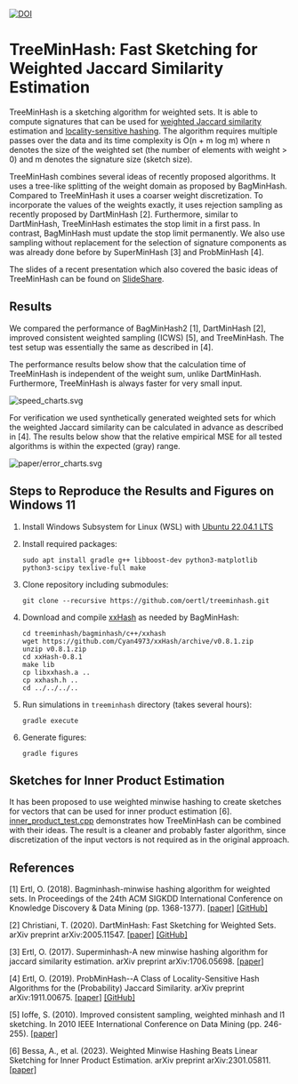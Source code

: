 [![DOI](https://zenodo.org/badge/289840729.svg)](https://doi.org/10.5281/zenodo.16730964)

# TreeMinHash: Fast Sketching for Weighted Jaccard Similarity Estimation

TreeMinHash is a sketching algorithm for weighted sets. It is able to compute signatures that can be used for [weighted Jaccard similarity](https://en.wikipedia.org/wiki/Jaccard_index#Weighted_Jaccard_similarity_and_distance) estimation and [locality-sensitive hashing](https://en.wikipedia.org/wiki/Locality-sensitive_hashing). The algorithm requires multiple passes over the data and its time complexity is O(n + m log m) where n denotes the size of the weighted set (the number of elements with weight > 0) and m denotes the signature size (sketch size). 

TreeMinHash combines several ideas of recently proposed algorithms. It uses a tree-like splitting of the weight domain as proposed by BagMinHash. Compared to TreeMinHash it uses a coarser weight discretization. To incorporate the values of the weights exactly, it uses rejection sampling as recently proposed by DartMinHash [2]. Furthermore, similar to DartMinHash, TreeMinHash estimates the stop limit in a first pass. In contrast, BagMinHash must update the stop limit permanently. We also use sampling without replacement for the selection of signature components as was already done before by SuperMinHash [3] and ProbMinHash [4].

The slides of a recent presentation which also covered the basic ideas of TreeMinHash can be found on [SlideShare](https://www.slideshare.net/OtmarErtl/speeding-up-minwise-hashing-for-weighted-sets-239311360).

## Results

We compared the performance of BagMinHash2 [1], DartMinHash [2], improved consistent weighted sampling (ICWS) [5], and TreeMinHash. The test setup was essentially the same as described in [4]. 


The performance results below show that the calculation time of TreeMinHash is independent of the weight sum, unlike DartMinHash. Furthermore, TreeMinHash is always faster for very small input.

![speed_charts.svg](paper/speed_charts.svg)

For verification we used synthetically generated weighted sets for which the weighted Jaccard similarity can be calculated in advance as described in [4]. The results below show that the relative empirical MSE for all tested algorithms is within the expected (gray) range.

![paper/error_charts.svg](paper/error_charts.svg)


## Steps to Reproduce the Results and Figures on Windows 11
1. Install Windows Subsystem for Linux (WSL) with [Ubuntu 22.04.1 LTS](https://apps.microsoft.com/store/detail/ubuntu-22041-lts/9PN20MSR04DW)

2. Install required packages:
   ```
   sudo apt install gradle g++ libboost-dev python3-matplotlib python3-scipy texlive-full make
   ```
3. Clone repository including submodules:
   ```
   git clone --recursive https://github.com/oertl/treeminhash.git
   ```
4. Download and compile [xxHash](https://github.com/Cyan4973/xxHash) as needed by BagMinHash:
   ```
   cd treeminhash/bagminhash/c++/xxhash
   wget https://github.com/Cyan4973/xxHash/archive/v0.8.1.zip
   unzip v0.8.1.zip
   cd xxHash-0.8.1
   make lib
   cp libxxhash.a ..
   cp xxhash.h ..
   cd ../../../..
   ```
5. Run simulations in `treeminhash` directory (takes several hours):
   ```
   gradle execute
   ```
6. Generate figures:
   ```
   gradle figures
   ```

## Sketches for Inner Product Estimation
It has been proposed to use weighted minwise hashing to create sketches for vectors that can be used for inner product estimation [6]. [inner_product_test.cpp](c++/inner_product_test.cpp) demonstrates how TreeMinHash can be combined with their ideas. The result is a cleaner and probably faster algorithm, since discretization of the input vectors is not required as in the original approach.

## References

[1] Ertl, O. (2018). Bagminhash-minwise hashing algorithm for weighted sets. In Proceedings of the 24th ACM SIGKDD International Conference on Knowledge Discovery & Data Mining (pp. 1368-1377). 
[[paper]](https://arxiv.org/abs/1802.03914) [[GitHub]](https://github.com/oertl/bagminhash)

[2] Christiani, T. (2020). DartMinHash: Fast Sketching for Weighted Sets. arXiv preprint arXiv:2005.11547. 
[[paper]](https://arxiv.org/abs/2005.11547) [[GitHub]](https://github.com/tobc/dartminhash)

[3] Ertl, O. (2017). Superminhash-A new minwise hashing algorithm for jaccard similarity estimation. arXiv preprint arXiv:1706.05698. [[paper]](https://arxiv.org/abs/1706.05698)

[4] Ertl, O. (2019). ProbMinHash--A Class of Locality-Sensitive Hash Algorithms for the (Probability) Jaccard Similarity. arXiv preprint arXiv:1911.00675. [[paper]](https://arxiv.org/abs/1911.00675) [[GitHub]](https://github.com/oertl/probminhash) 

[5] Ioffe, S. (2010). Improved consistent sampling, weighted minhash and l1 sketching. In 2010 IEEE International Conference on Data Mining (pp. 246-255). [[paper]](https://research.google/pubs/pub36928.pdf)

[6] Bessa, A., et al. (2023). Weighted Minwise Hashing Beats Linear Sketching for Inner Product Estimation. arXiv preprint arXiv:2301.05811. [[paper]](https://arxiv.org/abs/2301.05811)
